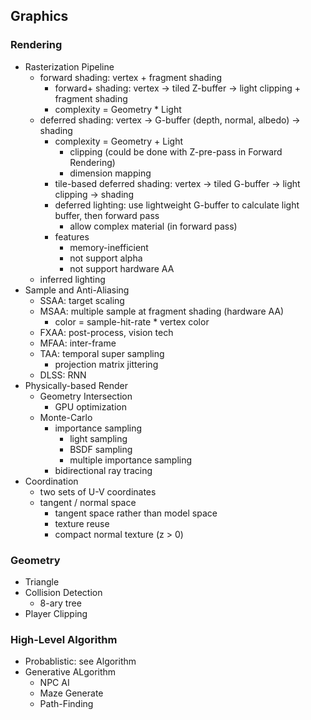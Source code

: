 Graphics
--------

### Rendering

-   Rasterization Pipeline
    -   forward shading: vertex + fragment shading
        -   forward+ shading: vertex -\> tiled Z-buffer -\> light
            clipping + fragment shading
        -   complexity = Geometry \* Light
    -   deferred shading: vertex -\> G-buffer (depth, normal, albedo)
        -\> shading
        -   complexity = Geometry + Light
            -   clipping (could be done with Z-pre-pass in Forward
                Rendering)
            -   dimension mapping
        -   tile-based deferred shading: vertex -\> tiled G-buffer -\>
            light clipping -\> shading
        -   deferred lighting: use lightweight G-buffer to calculate
            light buffer, then forward pass
            -   allow complex material (in forward pass)
        -   features
            -   memory-inefficient
            -   not support alpha
            -   not support hardware AA
    -   inferred lighting
-   Sample and Anti-Aliasing
    -   SSAA: target scaling
    -   MSAA: multiple sample at fragment shading (hardware AA)
        -   color = sample-hit-rate \* vertex color
    -   FXAA: post-process, vision tech
    -   MFAA: inter-frame
    -   TAA: temporal super sampling
        -   projection matrix jittering
    -   DLSS: RNN
-   Physically-based Render
    -   Geometry Intersection
        -   GPU optimization
    -   Monte-Carlo
        -   importance sampling
            -   light sampling
            -   BSDF sampling
            -   multiple importance sampling
        -   bidirectional ray tracing
-   Coordination
    -   two sets of U-V coordinates
    -   tangent / normal space
        -   tangent space rather than model space
        -   texture reuse
        -   compact normal texture (z \> 0)

### Geometry

-   Triangle
-   Collision Detection
    -   8-ary tree
-   Player Clipping

### High-Level Algorithm

-   Probablistic: see Algorithm
-   Generative ALgorithm
    -   NPC AI
    -   Maze Generate
    -   Path-Finding